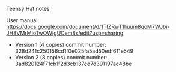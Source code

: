 Teensy Hat notes

User manual: https://docs.google.com/document/d/1TIZRwT1liuum8qoM7WJbi-JH8VMrMioTwOWIgUCem8s/edit?usp=sharing

  * Version 1 (4 copies) commit number:  328d241c250156cd1f0e025fa5ad50edf611e549
  * Version 2 (8 copies) commit number:  3ad820124f71cb1f2d3cb137cd7d391197ac48be
